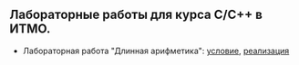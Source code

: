 ## Лабораторные работы для курса C/C++ в ИТМО.

* Лабораторная работа "Длинная арифметика": [условие](https://docs.google.com/document/d/1RuPGMUGO-p31nK5hppc6W-xzKtoyOO48TGUJxeAiVCI/edit?usp=sharing), [реализация](/long_arithmetic)
